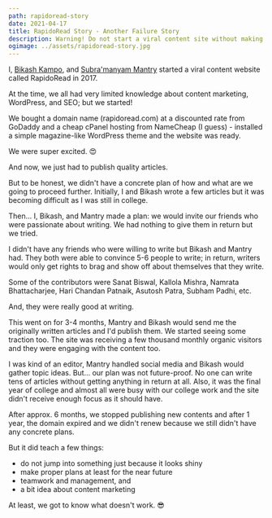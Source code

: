 ```yaml
---
path: rapidoread-story
date: 2021-04-17
title: RapidoRead Story - Another Failure Story
description: Warning! Do not start a viral content site without making a concrete plan. 😁
ogimage: ../assets/rapidoread-story.jpg
---
```


I, [Bikash Kampo](https://bikashkampo.com), and [Subra'manyam Mantry](https://www.facebook.com/subramanyam.mantry.5) started a viral content website called RapidoRead in 2017.

At the time, we all had very limited knowledge about content marketing, WordPress, and SEO; but we started!

We bought a domain name (rapidoread.com) at a discounted rate from GoDaddy and a cheap cPanel hosting from NameCheap (I guess) - installed a simple magazine-like WordPress theme and the website was ready.

We were super excited. 😍

And now, we just had to publish quality articles.

But to be honest, we didn't have a concrete plan of how and what are we going to proceed further. Initially, I and Bikash wrote a few articles but it was becoming difficult as I was still in college.

Then... I, Bikash, and Mantry made a plan: we would invite our friends who were passionate about writing. We had nothing to give them in return but we tried.

I didn't have any friends who were willing to write but Bikash and Mantry had. They both were able to convince 5-6 people to write; in return, writers would only get rights to brag and show off about themselves that they write.

Some of the contributors were Sanat Biswal, Kallola Mishra, Namrata Bhattacharjee, Hari Chandan Patnaik, Asutosh Patra, Subham Padhi, etc.

And, they were really good at writing.

This went on for 3-4 months, Mantry and Bikash would send me the originally written articles and I'd publish them. We started seeing some traction too. The site was receiving a few thousand monthly organic visitors and they were engaging with the content too.

I was kind of an editor, Mantry handled social media and Bikash would gather topic ideas. But... our plan was not future-proof. No one can write tens of articles without getting anything in return at all. Also, it was the final year of college and almost all were busy with our college work and the site didn't receive enough focus as it should have.

After approx. 6 months, we stopped publishing new contents and after 1 year, the domain expired and we didn't renew because we still didn't have any concrete plans.

But it did teach a few things:

- do not jump into something just because it looks shiny
- make proper plans at least for the near future
- teamwork and management, and
- a bit idea about content marketing

At least, we got to know what doesn't work. 😎